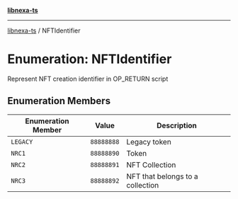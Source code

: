 [**libnexa-ts**](../index.md)

***

[libnexa-ts](../index.md) / NFTIdentifier

# Enumeration: NFTIdentifier

Represent NFT creation identifier in OP_RETURN script

## Enumeration Members

| Enumeration Member | Value | Description |
| ------ | ------ | ------ |
| <a id="legacy"></a> `LEGACY` | `88888888` | Legacy token |
| <a id="nrc1"></a> `NRC1` | `88888890` | Token |
| <a id="nrc2"></a> `NRC2` | `88888891` | NFT Collection |
| <a id="nrc3"></a> `NRC3` | `88888892` | NFT that belongs to a collection |
